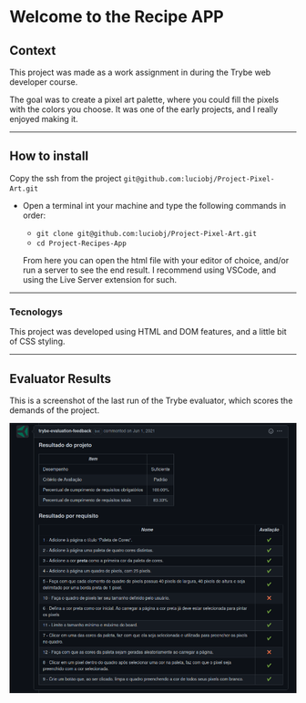 # Welcome to the Recipe APP

## Context

This project was made as a work assignment in during the Trybe web developer course.

The goal was to create a pixel art palette, where you could fill the pixels with the colors you choose. It was one of the early projects, and I really enjoyed making it.

---

## How to install

Copy the ssh from the project `git@github.com:luciobj/Project-Pixel-Art.git`

* Open a terminal int your machine and type the following commands in order:

  * `git clone git@github.com:luciobj/Project-Pixel-Art.git`
  * `cd Project-Recipes-App`

  From here you can open the html file with your editor of choice, and/or run a server to see the end result. I recommend using VSCode, and using the Live Server extension for such.

---

### Tecnologys

This project was developed using HTML and DOM features, and a little bit of CSS styling.

---

## Evaluator Results

This is a screenshot of the last run of the Trybe evaluator, which scores the demands of the project.

![Evaluator Results](./evaluator-results.png)

<!-- Este README foi inspirado por [Paulo](https://github.com/pauloricardoz)
